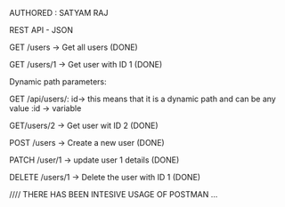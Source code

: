  AUTHORED : SATYAM RAJ

REST API - JSON

GET /users -> Get all users   (DONE)

GET /users/1 -> Get user with ID 1 (DONE)

Dynamic path parameters:

GET /api/users/: id-> this means that it is a dynamic path and can be any value
:id -> variable

GET/users/2 -> Get user wit ID 2 (DONE)

POST /users -> Create a new user (DONE)

PATCH /user/1 -> update user 1 details (DONE)


DELETE /users/1 -> Delete the user with ID 1   (DONE)


//// THERE HAS BEEN INTESIVE USAGE OF POSTMAN ...